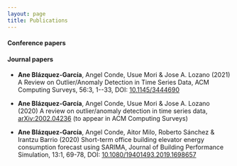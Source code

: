 ```yaml
---
layout: page
title: Publications
---
```


<!-- You can also browse my <a href="https://scholar.google.com/citations?hl=en&user=eiqVLC0AAAAJ" target="_blank">Google Scholar profile</a>.
<br /> -->

<!-- 
#### Preprints
- Yingwei Li, Song Bai, **Yuyin Zhou**, Cihang Xie, Zhishuai Zhang, Alan L. Yuille, "Learning Transferable Adversarial Examples via Ghost Networks", Arxiv ([PDF](https://arxiv.org/pdf/1812.03413.pdf))
- Song Bai, Yingwei Li, **Yuyin Zhou**, Qizhu Li, Philip HS Torr, "Adversarial Metric Attack for Person Re-identification", Arxiv ([PDF](https://arxiv.org/pdf/1901.10650.pdf))
-->

#### Conference papers
<!--
- Zhishuai Zhang, **Yuyin Zhou**, Wei Shen, Elliot K Fishman, Alan L Yuille, "Lesion Detection by Efficiently Bridging 3D Context", Machine Learning in Medical Imaging (MLMI, **Oral**) Workshop of MICCAI, 2019.
- **Yuyin Zhou**, David Dreizin, Yingwei Li, Zhishuai Zhang, Yan Wang, Alan L Yuille, "Multi-Scale Attentional Network for
Multi-Focal Segmentation of Active Bleed after Pelvic Fractures", Machine Learning in Medical Imaging (MLMI) Workshop of MICCAI, 2019. ([PDF](https://arxiv.org/pdf/1906.09540.pdf))
- Fengze Liu, **Yuyin Zhou**, Elliot K Fishman, Alan L Yuille, "FusionNet: Incorporating Shape and Texture for Abnormality Detection in 3D Abdominal CT Scans", Machine Learning in Medical Imaging (MLMI) Workshop of MICCAI, 2019. ([PDF](https://arxiv.org/pdf/1908.07654.pdf))
- **Yuyin Zhou**, Yingwei Li, Zhishuai Zhang, Yan Wang, Angtian Wang, Elliot K Fishman, Alan L Yuille, Seyoun Park, "Hyper-Pairing Network for Multi-Phase Pancreatic Ductal Adenocarcinoma Segmentation", International Conference on Medical Image Computing and Computer Assisted Intervention (MICCAI) 2019 ([PDF](https://arxiv.org/pdf/1909.00906.pdf))
-->

#### Journal papers

- **Ane Blázquez-García**, Angel Conde, Usue Mori & Jose A. Lozano (2021) A Review on Outlier/Anomaly Detection in Time Series Data, ACM Computing Surveys, 56:3, 1--33, DOI:
[10.1145/3444690](https://dl.acm.org/doi/abs/10.1145/3444690)

- **Ane Blázquez-García**, Angel Conde, Usue Mori & Jose A. Lozano (2020) A review on outlier/anomaly detection in time series data,
[arXiv:2002.04236](https://arxiv.org/abs/2002.04236) (to appear in ACM Computing Surveys)

- **Ane Blázquez-García**, Angel Conde, Aitor Milo, Roberto Sánchez & Irantzu
Barrio (2020) Short-term office building elevator energy consumption forecast using SARIMA,
Journal of Building Performance Simulation, 13:1, 69-78, DOI: [10.1080/19401493.2019.1698657](https://www.tandfonline.com/doi/full/10.1080/19401493.2019.1698657)
